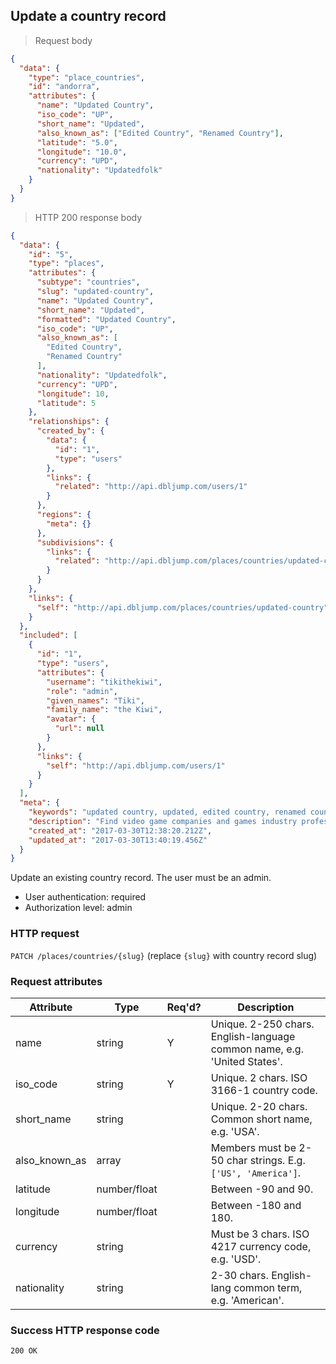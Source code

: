 ## Update a country record

> Request body

```JSON
{
  "data": {
    "type": "place_countries",
    "id": "andorra",
    "attributes": {
      "name": "Updated Country",
      "iso_code": "UP",
      "short_name": "Updated",
      "also_known_as": ["Edited Country", "Renamed Country"],
      "latitude": "5.0",
      "longitude": "10.0",
      "currency": "UPD",
      "nationality": "Updatedfolk"
    }
  }
}
```

> HTTP 200 response body

```JSON
{
  "data": {
    "id": "5",
    "type": "places",
    "attributes": {
      "subtype": "countries",
      "slug": "updated-country",
      "name": "Updated Country",
      "short_name": "Updated",
      "formatted": "Updated Country",
      "iso_code": "UP",
      "also_known_as": [
        "Edited Country",
        "Renamed Country"
      ],
      "nationality": "Updatedfolk",
      "currency": "UPD",
      "longitude": 10,
      "latitude": 5
    },
    "relationships": {
      "created_by": {
        "data": {
          "id": "1",
          "type": "users"
        },
        "links": {
          "related": "http://api.dbljump.com/users/1"
        }
      },
      "regions": {
        "meta": {}
      },
      "subdivisions": {
        "links": {
          "related": "http://api.dbljump.com/places/countries/updated-country/subdivisions"
        }
      }
    },
    "links": {
      "self": "http://api.dbljump.com/places/countries/updated-country"
    }
  },
  "included": [
    {
      "id": "1",
      "type": "users",
      "attributes": {
        "username": "tikithekiwi",
        "role": "admin",
        "given_names": "Tiki",
        "family_name": "the Kiwi",
        "avatar": {
          "url": null
        }
      },
      "links": {
        "self": "http://api.dbljump.com/users/1"
      }
    }
  ],
  "meta": {
    "keywords": "updated country, updated, edited country, renamed country, up, updatedfolk, country, place, dbljump, video games, pc games, gaming",
    "description": "Find video game companies and games industry professionals from Updated Country at Dbljump.",
    "created_at": "2017-03-30T12:38:20.212Z",
    "updated_at": "2017-03-30T13:40:19.456Z"
  }
}
```

Update an existing country record. The user must be an admin.

* User authentication: required
* Authorization level: admin

### HTTP request

`PATCH /places/countries/{slug}` (replace `{slug}` with country record slug)

### Request attributes

Attribute | Type | Req'd? | Description
--------- | ---- | ------ | -----------
name | string | Y | Unique. 2-250 chars. English-language common name, e.g. 'United States'.
iso_code | string | Y | Unique. 2 chars. ISO 3166-1 country code.
short_name | string | | Unique. 2-20 chars. Common short name, e.g. 'USA'.
also_known_as | array | | Members must be 2-50 char strings. E.g. `['US', 'America']`.
latitude | number/float | | Between -90 and 90.
longitude | number/float | | Between -180 and 180.
currency | string | | Must be 3 chars. ISO 4217 currency code, e.g. 'USD'.
nationality | string | | 2-30 chars. English-lang common term, e.g. 'American'.

### Success HTTP response code

`200 OK`
